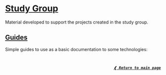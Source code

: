 # [**Study Group**](#study-group)

Material developed to support the projects created in the study group.

## [**Guides**](#guides)

Simple guides to use as a basic documentation to some technologies:

<br>

<div align="right">

[**_`❰ Return to main page`_**](https://github.com/dreisss/iespes)

</div>
